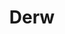 ---
codehost: https://github.com/https://github.com/eeue56/derw
logohandle: derw-lang
sort: derw-lang
title: Derw
twitter: https://x.com/derwlang
website: https://www.derw-lang.com/
---